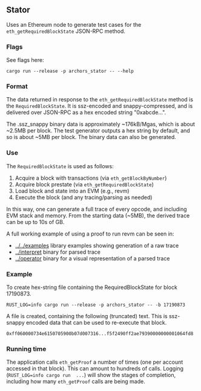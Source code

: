 ## Stator

Uses an Ethereum node to generate test cases for the `eth_getRequiredBlockState` JSON-RPC method.

### Flags
See flags here:
```command
cargo run --release -p archors_stator -- --help
```

### Format

The data returned in response to the `eth_getRequiredBlockState` method is the
`RequiredBlockState`. It is ssz-encoded and snappy-compressed, and is delivered over JSON-RPC
as a hex encoded string "0xabcde...".

The .ssz_snappy binary data is approximately ~176kB/Mgas, which is about ~2.5MB per block.
The test generator outputs a hex string by default, and so is about ~5MB per block. The
binary data can also be generated.

### Use

The `RequiredBlockState` is used as follows:

1. Acquire a block with transactions (via `eth_getBlockByNumber`)
2. Acquire block prestate (via `eth_getRequiredBlockState`)
3. Load block and state into an EVM (e.g., revm)
4. Execute the block (and any tracing/parsing as needed)

In this way, one can generate a full trace of every opcode, and including EVM stack and memory.
From the starting data (~5MB), the derived trace can be up to 10s of GB.

A full working example of using a proof to run revm can be seen in:
- [../../examples](../../examples/09_use_proof.rs) library examples showing generation of a raw trace
- [../interpret](../interpret/README.md) binary for parsed trace
- [../operator](../operator/README.md) binary for a visual representation of a parsed trace

### Example
To create hex-string file containing the RequiredBlockState for block 17190873.
```command
RUST_LOG=info cargo run --release -p archors_stator -- -b 17190873
```
A file is created, containing the following (truncated) text. This is ssz-snappy encoded
data that can be used to re-execute that block.
```
0xff060000734e6150705900b07d007316...f5f2490ff2ae79390000000001064fd8
```
### Running time
The application calls `eth_getProof` a number of times (one per account accessed in that block).
This can amount to hundreds of calls. Logging (`RUST_LOG=info cargo run  ...`) will
show the stages of completion, including how many `eth_getProof` calls are being made.